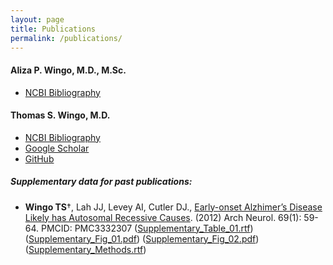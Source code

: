 ```yaml
---
layout: page
title: Publications
permalink: /publications/
---
```


#### Aliza P. Wingo, M.D., M.Sc.
- [NCBI Bibliography](https://www.ncbi.nlm.nih.gov/myncbi/browse/collection/46681817/?sort=date&direction=descending)

#### Thomas S. Wingo, M.D.
- [NCBI Bibliography](https://www.ncbi.nlm.nih.gov/myncbi/browse/collection/40147794/public/?sort=date&direction=descending)
- [Google Scholar](https://scholar.google.com/citations?user=kJYqCEsAAAAJ&hl=en&oi=ao)
- [GitHub](https://github.com/wingolab/)

##### Supplementary data for past publications:

- **Wingo TS**†, Lah JJ, Levey AI, Cutler DJ., [Early-onset Alzhimer’s Disease Likely has Autosomal Recessive Causes](http://www.ncbi.nlm.nih.gov/pmc/articles/PMC3332307/). (2012) Arch Neurol. 69(1): 59-64. PMCID: PMC3332307 ([Supplementary\_Table\_01.rtf](wingo.2011.supp.t1.rtf "papers_files/wingo.2011.supp.t1.rtf")) ([Supplementary\_Fig\_01.pdf](Supplementary_Fig_01.pdf "papers_files/Supplementary_Fig_01.pdf")) ([Supplementary\_Fig\_02.pdf](Supplementary_Fig_02.pdf "papers_files/Supplementary_Fig_02.pdf")) ([Supplementary\_Methods.rtf](Supplementary_Methods.rtf "papers_files/Supplementary_Methods.rtf"))
